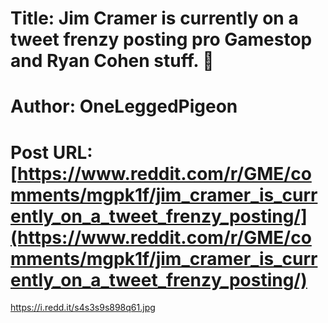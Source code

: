 # Title: Jim Cramer is currently on a tweet frenzy posting pro Gamestop and Ryan Cohen stuff. 👀
# Author: OneLeggedPigeon
# Post URL: [https://www.reddit.com/r/GME/comments/mgpk1f/jim_cramer_is_currently_on_a_tweet_frenzy_posting/](https://www.reddit.com/r/GME/comments/mgpk1f/jim_cramer_is_currently_on_a_tweet_frenzy_posting/)


https://i.redd.it/s4s3s9s898q61.jpg